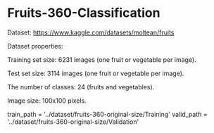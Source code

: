 # Fruits-360-Classification

Dataset: https://www.kaggle.com/datasets/moltean/fruits

Dataset properties:

Training set size: 6231 images (one fruit or vegetable per image).

Test set size: 3114 images (one fruit or vegetable per image).

The number of classes: 24 (fruits and vegetables).

Image size: 100x100 pixels.


train_path = '../dataset/fruits-360-original-size/Training'
valid_path = '../dataset/fruits-360-original-size/Validation'
